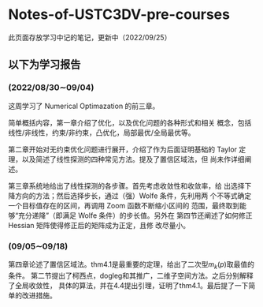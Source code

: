 # Notes-of-USTC3DV-pre-courses

此页面存放学习中记的笔记，更新中（2022/09/25）

## 以下为学习报告

### (2022/08/30∼09/04)
  这周学习了 Numerical Optimazation 的前三章。
  
  简单概括内容，第一章介绍了优化，以及优化问题的各种形式和相关
概念，包括线性/非线性，约束/非约束，凸优化，局部最优/全局最优等。

  第二章开始对无约束优化问题进行展开，介绍了作为后面证明基础的
Taylor 定理，以及简述了线性探测的四种常见方法。提及了置信区域法，但
尚未作详细阐述。

  第三章系统地给出了线性探测的各步骤。首先考虑收敛性和收敛率，给
出选择下降方向的方法；然后选择步长，通过（强）Wolfe 条件，先利用两
个不等式确定一个目标值存在的区间，再调用 Zoom 函数不断缩小区间的
范围，最终取到能够“充分递降”（即满足 Wolfe 条件）的步长值。另外在
第四节还阐述了如何修正 Hessian 矩阵使得修正后的矩阵成为正定，且修
改尽量小。

### (09/05∼09/18)
  第四章论述了置信区域法。thm4.1是最重要的定理，给出了二次型$m_k(p)$取最值的条件。
  第二节提出了柯西点，dogleg和其推广，二维子空间方法。之后分别解释了全局收敛性，
  具体的算法，并在4.4提出引理，证明了thm4.1。最后提了一下简单的改进措施。
  
